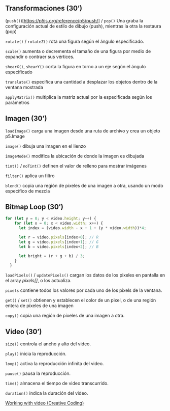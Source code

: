 ## Transformaciones (30’)

(`push()`)[https://p5js.org/reference/p5/push/] / `pop()` Una graba la configuración actual de estilo de dibujo (push), mientras la otra la restaura (pop)

`rotate()` / `rotateZ()` rota una figura según el ángulo especificado.

`scale()` aumenta o decrementa el tamaño de una figura por medio de expandir o contraer sus vértices.

`shearX()`, `shearY()` corta la figura en torno a un eje según el ángulo especificado

`translate()` especifica una cantidad a desplazar los objetos dentro de la ventana mostrada

`applyMatrix()` multiplica la matriz actual por la especificada según los parámetros

## Imagen (30’)

`loadImage()` carga una imagen desde una ruta de archivo y crea un objeto p5.Image

`image()` dibuja una imagen en el lienzo 

`imageMode()` modifica la ubicación de donde la imagen es dibujada

`tint()` / `noTint()` definen el valor de relleno para mostrar imágenes

`filter()` aplica un filtro

`blend()` copia una región de pixeles de una imagen a otra, usando un modo específico de mezcla

## Bitmap Loop (30’)

```jsx
for (let y = 0; y < video.height; y++) {
    for (let x = 0; x < video.width; x++) {
      let index = (video.width - x + 1 + (y * video.width))*4;

      let r = video.pixels[index+0]; // R
      let g = video.pixels[index+1]; // G
      let b = video.pixels[index+2]; // B

      let bright = (r + g + b) / 3;
    }
  }
```

`loadPixels()` / `updatePixels()`  cargan los datos de los pixeles en pantalla en el array *pixels[]*, o los actualiza.

`pixels` contiene todos los valores por cada uno de los pixels de la ventana.

`get()` / `set()` obtienen y establecen el color de un pixel, o de una región entera de píxeles de una imagen

`copy()` copia una región de píxeles de una imagen a otra.

## Video (30’)

`size()` controla el ancho y alto del video.

`play()` inicia la reproducción.

`loop()` activa la reproducción infinita del video.

`pause()` pausa la reproducción.

`time()` almacena el tiempo de video transcurrido.

`duration()` indica la duración del video.

[Working with video (Creative Coding)](https://creative-coding.decontextualize.com/video/)